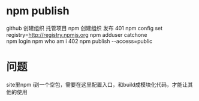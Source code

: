 # npm publish 
github 创建组织 托管项目
npm 创建组织
发布
401
npm config set registry=http://registry.npmjs.org
npm adduser   catchone   
npm login
npm who am i
402
npm publish --access=public

# 问题
site里npm i到一个空包，需要在这里配置入口，和build成模块化代码，才能让其他的使用

